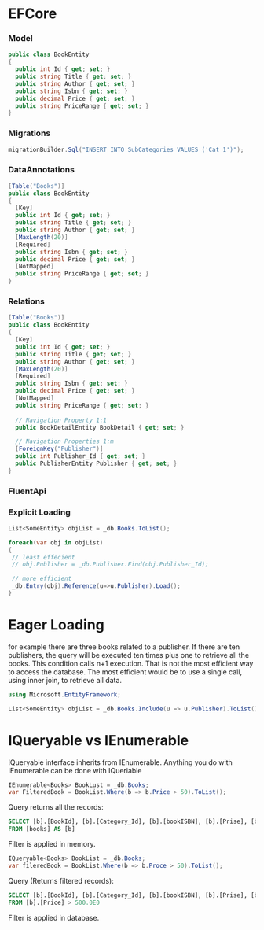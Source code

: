 # EFCore

### Model
```c#
public class BookEntity
{
  public int Id { get; set; }
  public string Title { get; set; }
  public string Author { get; set; }
  public string Isbn { get; set; }
  public decimal Price { get; set; }
  public string PriceRange { get; set; }
}
```
### Migrations
```c#
migrationBuilder.Sql("INSERT INTO SubCategories VALUES ('Cat 1')");
```
### DataAnnotations
```c#
[Table("Books")]
public class BookEntity
{
  [Key]
  public int Id { get; set; }
  public string Title { get; set; }
  public string Author { get; set; }
  [MaxLength(20)]
  [Required]
  public string Isbn { get; set; }
  public decimal Price { get; set; }
  [NotMapped]
  public string PriceRange { get; set; }
}
```
### Relations
```c#
[Table("Books")]
public class BookEntity
{
  [Key]
  public int Id { get; set; }
  public string Title { get; set; }
  public string Author { get; set; }
  [MaxLength(20)]
  [Required]
  public string Isbn { get; set; }
  public decimal Price { get; set; }
  [NotMapped]
  public string PriceRange { get; set; }
  
  // Navigation Property 1:1
  public BookDetailEntity BookDetail { get; set; }

  // Navigation Properties 1:m
  [ForeignKey("Publisher")]
  public int Publisher_Id { get; set; }
  public PublisherEntity Publisher { get; set; }
}
```
### FluentApi

### Explicit Loading
```c#
List<SomeEntity> objList = _db.Books.ToList();

foreach(var obj in objList)
{
 // least effecient
 // obj.Publisher = _db.Publisher.Find(obj.Publisher_Id);

 // more efficient
 _db.Entry(obj).Reference(u=>u.Publisher).Load();
}
```
# Eager Loading

for example there are three books related to a publisher. If there are ten publishers, the query will be executed ten times plus one to retrieve all the books. This condition calls n+1 execution. That is not the most efficient way to access the database. The most efficient would be to use a single call, using inner join, to retrieve all data.
```c#
using Microsoft.EntityFramework;

List<SomeEntity> objList = _db.Books.Include(u => u.Publisher).ToList();
```
# IQueryable vs IEnumerable


IQueryable interface inherits from IEnumerable.
Anything you do with IEnumerable can be done with IQueriable
```c#
IEnumerable<Books> BookLust = _db.Books;
var FilteredBook = BookList.Where(b => b.Price > 50).ToList();
```
Query returns all the records:
```sql
SELECT [b].[BookId], [b].[Category_Id], [b].[bookISBN], [b].[Prise], [b].[Publisher_Id], [b].[Title]
FROM [books] AS [b]
```
Filter is applied in memory.

```c#
IQueryable<Books> BookList = _db.Books;
var fileredBook = BookList.Where(b => b.Proce > 50).ToList();
```
Query (Returns filtered records):
```sql
SELECT [b].[BookId], [b].[Category_Id], [b].[bookISBN], [b].[Prise], [b].[Publisher_Id], [b].[Title]
FROM [b].[Price] > 500.0E0
```
Filter is applied in database.
